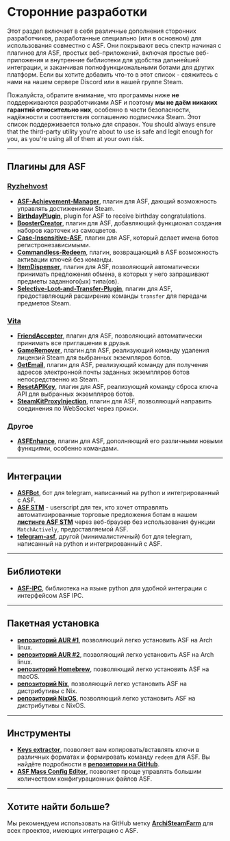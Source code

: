# Сторонние разработки

Этот раздел включает в себя различные дополнения сторонних разработчиков, разработанные специально (или в основном) для использования совместно с ASF. Они покрывают весь спектр начиная с плагинов для ASF, простых веб-приложений, включая простые веб-приложения и внутренние библиотеки для удобства дальнейшей интеграции, и заканчивая полнофункциональными ботами для других платформ. Если вы хотите добавить что-то в этот список - свяжитесь с нами на нашем сервере Discord или в нашей группе Steam.

Пожалуйста, обратите внимание, что программы ниже **не** поддерживаются разработчиками ASF и поэтому **мы не даём никаких гарантий относительно них**, особенно в части безопасности, надёжности и соответствия соглашению подписчика Steam. Этот список поддерживается только для справок. You should always ensure that the third-party utility you're about to use is safe and legit enough for you, as you're using all of them at your own risk.

---

## Плагины для ASF

### **[Ryzhehvost](https://github.com/Ryzhehvost)**

- **[ASF-Achievement-Manager](https://github.com/Ryzhehvost/ASF-Achievement-Manager)**, плагин для ASF, дающий возможность управлять достижениями Steam.
- **[BirthdayPlugin](https://github.com/Ryzhehvost/BirthdayPlugin)**, plugin for ASF to receive birthday congratulations.
- **[BoosterCreator](https://github.com/Ryzhehvost/BoosterCreator)**, плагин для ASF, добавляющий функционал создания наборов карточек из самоцветов.
- **[Case-Insensitive-ASF](https://github.com/Ryzhehvost/Case-Insensitive-ASF)**, плагин для ASF, который делает имена ботов регистронезависимыми.
- **[Commandless-Redeem](https://github.com/Ryzhehvost/Commandless-Redeem)**, плагин, возвращающий в ASF возможность активации ключей без команды.
- **[ItemDispenser](https://github.com/Ryzhehvost/ItemDispenser)**, плагин для ASF, позволяющий автоматически принимать предложения обмена, в которых у него запрашивают предметы заданного(ых) типа(ов).
- **[ Selective-Loot-and-Transfer-Plugin](https://github.com/Ryzhehvost/Selective-Loot-and-Transfer-Plugin)**, плагин для ASF, предоставляющий расширение команды `transfer` для передачи предметов Steam.

### **[Vita](https://github.com/ezhevita)**

- **[FriendAccepter](https://github.com/ezhevita/FriendAccepter)**, плагин для ASF, позволяющий автоматически принимать все приглашения в друзья.
- **[GameRemover](https://github.com/ezhevita/GameRemover)**, плагин для ASF, реализующий команду удаления лицензий Steam для выбранных экземпляров ботов.
- **[GetEmail](https://github.com/ezhevita/GetEmail)**, плагин для ASF, реализующий команду для получения адресов электронной почты заданных экземпляров ботов непосредственно из Steam.
- **[ResetAPIKey](https://github.com/ezhevita/ResetAPIKey)**, плагин для ASF, реализующий команду сброса ключа API для выбранных экземпляров ботов.
- **[SteamKitProxyInjection](https://github.com/ezhevita/SteamKitProxyInjection)**, плагин для ASF, позволяющий направить соединения по WebSocket через прокси.

### Другое

- **[ASFEnhance](https://github.com/chr233/ASFEnhance)**, плагин для ASF, дополняющий его различными новыми функциями, особенно командами.

---

## Интеграции

- **[ASFBot](https://github.com/dmcallejo/ASFBot)**, бот для telegram, написанный на python и интегрированный с ASF.
- **[ASF STM](https://greasyfork.org/en/scripts/404754-asf-stm)** - userscript для тех, кто хочет отправлять автоматизированные торговые предложения ботам в нашем **[листинге ASF STM](https://github.com/JustArchiNET/ArchiSteamFarm/wiki/Remote-communication#public-asf-stm-listing)** через веб-браузер без использования функции `MatchActively`, предоставляемой ASF.
- **[telegram-asf](https://github.com/deluxghost/telegram-asf)**, другой (минималистичный) бот для telegram, написанный на python и интегрированный с ASF.

---

## Библиотеки

- **[ASF-IPC](https://github.com/deluxghost/ASF_IPC)**, библиотека на языке python для удобной интеграции с интерфейсом ASF IPC.

---

## Пакетная установка

- **[репозиторий AUR #1](https://aur.archlinux.org/packages/asf)**, позволяющий легко установить ASF на Arch linux.
- **[репозиторий AUR #2](https://aur.archlinux.org/packages/archisteamfarm-bin)**, позволяющий легко установить ASF на Arch linux.
- **[репозиторий Homebrew](https://formulae.brew.sh/formula/archi-steam-farm)**, позволяющий легко установить ASF на macOS.
- **[репозиторий Nix](https://search.nixos.org/packages?channel=unstable&show=ArchiSteamFarm&from=0&size=50&sort=relevance&type=packages&query=ArchiSteamFarm)**, позволяющий легко установить ASF на дистрибутивы с Nix.
- **[репозиторий NixOS](https://search.nixos.org/options?channel=unstable&from=0&size=50&sort=relevance&type=packages&query=ArchiSteamFarm)**, позволяющий легко установить ASF на дистрибутивы с NixOS.

---

## Инструменты

- **[Keys extractor](https://ske.xpixv.com)**, позволяет вам копировать/вставлять ключи в различных форматах и формировать команду `redeem` для ASF. Вы найдёте подробности в **[репозитории на GitHub](https://github.com/PixvIO/SKE)**.
- **[ASF Mass Config Editor](https://github.com/genesix-eu/ASF_MCE)**, позволяет проще управлять большим количеством конфигурационных файлов ASF.

---

## Хотите найти больше?

Мы рекомендуем использовать на GitHub метку **[ArchiSteamFarm](https://github.com/topics/archisteamfarm)** для всех проектов, имеющих интеграцию с ASF.